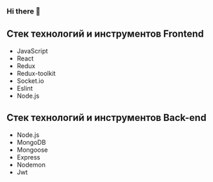 ### Hi there 👋

<!--
**DeniPashaev/DeniPashaev** is a ✨ _special_ ✨ repository because its `README.md` (this file) appears on your GitHub profile.

Here are some ideas to get you started:

- 🔭 I’m currently working on ...
- 🌱 I’m currently learning ...
- 👯 I’m looking to collaborate on ...
- 🤔 I’m looking for help with ...
- 💬 Ask me about ...
- 📫 How to reach me: ...
- 😄 Pronouns: ...
- ⚡ Fun fact: ...
-->

## Cтек технологий и инструментов Frontend

* JavaScript 
* React 
* Redux 
* Redux-toolkit 
* Socket.io 
* Eslint 
* Node.js 

## Cтек технологий и инструментов Back-end

* Node.js 
* MongoDB 
* Mongoose 
* Express 
* Nodemon 
* Jwt 

